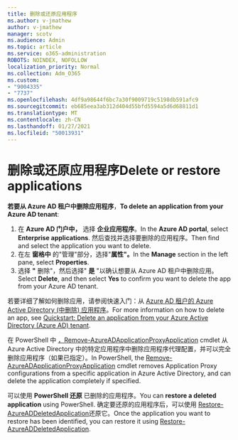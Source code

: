 ```yaml
---
title: 删除或还原应用程序
ms.author: v-jmathew
author: v-jmathew
manager: scotv
ms.audience: Admin
ms.topic: article
ms.service: o365-administration
ROBOTS: NOINDEX, NOFOLLOW
localization_priority: Normal
ms.collection: Adm_O365
ms.custom:
- "9004335"
- "7737"
ms.openlocfilehash: 4df9a98644f6bc7a30f9009719c5198db591afc9
ms.sourcegitcommit: eb685eea3ab312d404d55bfd5594a5d6d68811d1
ms.translationtype: MT
ms.contentlocale: zh-CN
ms.lasthandoff: 01/27/2021
ms.locfileid: "50013931"
---
```

# <a name="delete-or-restore-applications"></a><span data-ttu-id="035cd-102">删除或还原应用程序</span><span class="sxs-lookup"><span data-stu-id="035cd-102">Delete or restore applications</span></span>

<span data-ttu-id="035cd-103">**若要从 Azure AD 租户中删除应用程序**，</span><span class="sxs-lookup"><span data-stu-id="035cd-103">**To delete an application from your Azure AD tenant**:</span></span>

1. <span data-ttu-id="035cd-104">在 **Azure AD 门户中，** 选择 **企业应用程序**。</span><span class="sxs-lookup"><span data-stu-id="035cd-104">In the **Azure AD portal**, select **Enterprise applications**.</span></span> <span data-ttu-id="035cd-105">然后查找并选择要删除的应用程序。</span><span class="sxs-lookup"><span data-stu-id="035cd-105">Then find and select the application you want to delete.</span></span>
2. <span data-ttu-id="035cd-106">在左 **窗格中** 的"管理"部分，选择"**属性"。**</span><span class="sxs-lookup"><span data-stu-id="035cd-106">In the **Manage** section in the left pane, select **Properties**.</span></span>
3. <span data-ttu-id="035cd-107">选择 **"** 删除"，然后选择" **是** "以确认想要从 Azure AD 租户中删除应用。</span><span class="sxs-lookup"><span data-stu-id="035cd-107">Select **Delete**, and then select **Yes** to confirm you want to delete the app from your Azure AD tenant.</span></span>

<span data-ttu-id="035cd-108">若要详细了解如何删除应用，请参阅快速入门：从 [Azure AD 租户的 Azure Active Directory (中删除) 应用程序](https://docs.microsoft.com/azure/active-directory/manage-apps/delete-application-portal#delete-an-application-from-your-azure-ad-tenant)。</span><span class="sxs-lookup"><span data-stu-id="035cd-108">For more information on how to delete an app, see [Quickstart: Delete an application from your Azure Active Directory (Azure AD) tenant](https://docs.microsoft.com/azure/active-directory/manage-apps/delete-application-portal#delete-an-application-from-your-azure-ad-tenant).</span></span>

<span data-ttu-id="035cd-109">在 PowerShell 中 [，Remove-AzureADApplicationProxyApplication](https://docs.microsoft.com/powershell/module/azuread/remove-azureadapplicationproxyapplication) cmdlet 从 Azure Active Directory 中的特定应用程序中删除应用程序代理配置，并可以完全删除应用程序（如果已指定）。</span><span class="sxs-lookup"><span data-stu-id="035cd-109">In PowerShell, the [Remove-AzureADApplicationProxyApplication](https://docs.microsoft.com/powershell/module/azuread/remove-azureadapplicationproxyapplication) cmdlet removes Application Proxy configurations from a specific application in Azure Active Directory, and can delete the application completely if specified.</span></span>

<span data-ttu-id="035cd-110">可以使用 **PowerShell 还原** 已删除的应用程序。</span><span class="sxs-lookup"><span data-stu-id="035cd-110">You can **restore a deleted application** using PowerShell.</span></span> <span data-ttu-id="035cd-111">确定要还原的应用程序后，可以使用 [Restore-AzureADDeletedApplication](https://docs.microsoft.com/powershell/module/azuread/restore-azureaddeletedapplication)还原它。</span><span class="sxs-lookup"><span data-stu-id="035cd-111">Once the application you want to restore has been identified, you can restore it using [Restore-AzureADDeletedApplication](https://docs.microsoft.com/powershell/module/azuread/restore-azureaddeletedapplication).</span></span>
